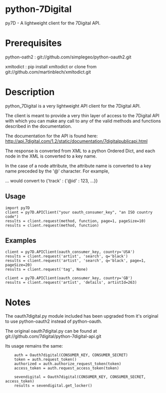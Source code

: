 python-7Digital
===============
py7D - A lightweight client for the 7Digital API.

Prerequisites
=============
 python-oath2 :   git://github.com/simplegeo/python-oauth2.git
 
 xmltodict :      pip install xmltodict or clone from git://github.com/martinblech/xmltodict.git
                

Description
===========
python_7Digital is a very lightweight API client for the 7Digital API.

The client is meant to provide a very thin layer of access to the 7Digital API
with which you can make any call to any of the valid methods and functions
described in the documentation. 

The documentation for the API is found here:
http://api.7digital.com/1.2/static/documentation/7digitalpublicapi.html

The response is converted from XML to a python Ordered Dict, and each 
node in the XML is converted to a key name. 

In the case of a node attribute, the attribute name is converted to a
key name preceded by the '@' character. For example, 
<track id=123>...</track>
would convert to {'track' : {'@id' : 123, ...}}


Usage
-----
    import py7D
    client = py7D.APIClient("your oauth_consumer_key", "an ISO country code")
    results = client.request(method, function, page=1, pageSize=10)
    results = client.request(method, function)

Examples
-------
    client = py7D.APIClient(oauth_consumer_key, country='USA')
    results = client.request('artist', 'search', q='black')
    results = client.request('artist', 'search', q='black', page=1, pageSize=20)
    results = client.request('tag', None)

    client = py7D.APIClient(oauth_consumer_key, country='GB')
    results = client.request('artist', 'details', artistId=263)


Notes
=====
The oauth7digital.py module included has been upgraded from it's original
to use python-oauth2 instead of python-oauth.

The original oauth7digital.py can be found at 
git://github.com/7digital/python-7digital-api.git

Its usage remains the same:

        auth = Oauth7digital(CONSUMER_KEY, CONSUMER_SECRET)
        token = auth.request_token()
        authorized = auth.authorize_request_token(token)
        access_token = auth.request_access_token(token)
        
        sevendigital = Oauth7digital(CONSUMER_KEY, CONSUMER_SECRET, access_token)
        results = sevendigital.get_locker() 
 